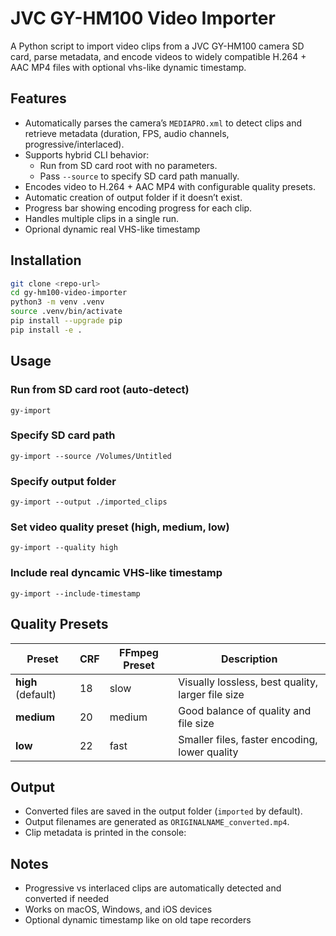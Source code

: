 # JVC GY-HM100 Video Importer

A Python script to import video clips from a JVC GY-HM100 camera SD card, parse metadata, and encode videos to widely compatible H.264 + AAC MP4 files with optional vhs-like dynamic timestamp.

## Features

- Automatically parses the camera’s `MEDIAPRO.xml` to detect clips and retrieve metadata (duration, FPS, audio channels, progressive/interlaced).
- Supports hybrid CLI behavior:
  - Run from SD card root with no parameters.
  - Pass `--source` to specify SD card path manually.
- Encodes video to H.264 + AAC MP4 with configurable quality presets.
- Automatic creation of output folder if it doesn’t exist.
- Progress bar showing encoding progress for each clip.
- Handles multiple clips in a single run.
- Oprional dynamic real VHS-like timestamp

## Installation

```bash
git clone <repo-url>
cd gy-hm100-video-importer
python3 -m venv .venv
source .venv/bin/activate
pip install --upgrade pip
pip install -e .
```

## Usage

### Run from SD card root (auto-detect)

`gy-import`

### Specify SD card path

`gy-import --source /Volumes/Untitled`

### Specify output folder

`gy-import --output ./imported_clips`

### Set video quality preset (high, medium, low)

`gy-import --quality high`

### Include real dyncamic VHS-like timestamp

`gy-import --include-timestamp`

## Quality Presets

| Preset             | CRF | FFmpeg Preset | Description                                       |
| ------------------ | --- | ------------- | ------------------------------------------------- |
| **high** (default) | 18  | slow          | Visually lossless, best quality, larger file size |
| **medium**         | 20  | medium        | Good balance of quality and file size             |
| **low**            | 22  | fast          | Smaller files, faster encoding, lower quality     |

## Output

- Converted files are saved in the output folder (`imported` by default).
- Output filenames are generated as `ORIGINALNAME_converted.mp4`.
- Clip metadata is printed in the console:

## Notes

- Progressive vs interlaced clips are automatically detected and converted if needed
- Works on macOS, Windows, and iOS devices
- Optional dynamic timestamp like on old tape recorders
